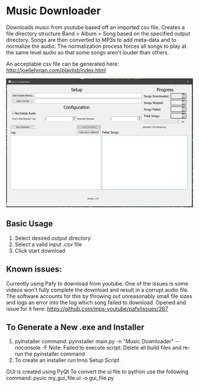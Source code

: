 # Music Downloader
Downloads music from youtube based off an imported csv file. Creates a file directory structure Band > Album > Song based on the specified output directory.
Songs are then converted to MP3s to add meta-data and to normalize the audio. The normalization process forces all songs to play at the same level audio so that some songs aren't louder than others.

An acceptable csv file can be generated here: http://joellehman.com/playlist/index.html

![music downloader screenshot](https://github.com/jmf11493/MusicDownloader/blob/main/screenshots/Music%20Download%20Screenshot.JPG)

## Basic Usage
1. Select desired output directory
2. Select a valid input .csv file
3. Click start download

## Known issues:
Currently using Pafy to download from youtube. One of the issues is some videos won't fully complete the download and result in a corrupt audio file. The software accounts for this by throwing out unreasonably small file sizes and logs an error into the log which song failed to download. Opened and issue for it here: https://github.com/mps-youtube/pafy/issues/267

## To Generate a New .exe and Installer
1. pyinstaller command: pyinstaller main.py -n "Music Downloader" --noconsole -F
Note: Failed to execute script: Delete all build files and re-run the pyinstaller command
2. To create an installer run Inno Setup Script
 
GUI is created using PyQt
To convert the ui file to python use the following command: pyuic my_gui_file.ui -o gui_file.py
